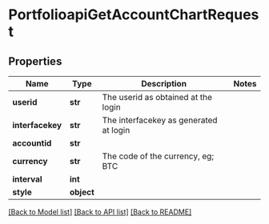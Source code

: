 # PortfolioapiGetAccountChartRequest

## Properties
Name | Type | Description | Notes
------------ | ------------- | ------------- | -------------
**userid** | **str** | The userid as obtained at the login | 
**interfacekey** | **str** | The interfacekey as generated at login | 
**accountid** | **str** |  | 
**currency** | **str** | The code of the currency, eg; BTC | 
**interval** | **int** |  | 
**style** | **object** |  | 

[[Back to Model list]](../README.md#documentation-for-models) [[Back to API list]](../README.md#documentation-for-api-endpoints) [[Back to README]](../README.md)

